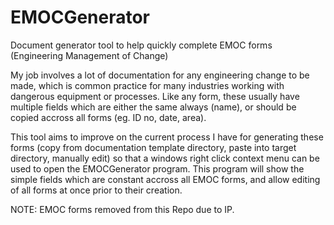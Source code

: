 # EMOCGenerator
Document generator tool to help quickly complete EMOC forms (Engineering Management of Change)

My job involves a lot of documentation for any engineering change to be made, which is common practice for many industries working with dangerous equipment or processes. Like any form, these usually have multiple fields which are either the same always (name), or should be copied accross all forms (eg. ID no, date, area).

This tool aims to improve on the current process I have for generating these forms (copy from documentation template directory, paste into target directory, manually edit) so that a windows right click context menu can be used to open the EMOCGenerator program. This program will show the simple fields which are constant accross all EMOC forms, and allow editing of all forms at once prior to their creation.

NOTE: EMOC forms removed from this Repo due to IP.

